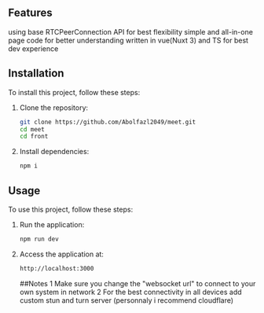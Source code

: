 ## Features 
using base RTCPeerConnection API for best flexibility 
simple and all-in-one page code for better understanding 
written in vue(Nuxt 3) and TS for best dev experience


## Installation

To install this project, follow these steps:

1. Clone the repository:

   ```bash
   git clone https://github.com/Abolfazl2049/meet.git
   cd meet
   cd front
   ```

2. Install dependencies:
   ```bash
   npm i
   ```

## Usage

To use this project, follow these steps:

1. Run the application:

   ```bash
   npm run dev
   ```

2. Access the application at:
   ```bash
   http://localhost:3000
   ```

   ##Notes
   1 Make sure you change the "websocket url" to connect to your own system in network
   2 For the best connectivity in all devices add custom stun and turn server (personnaly i recommend cloudflare)
   
